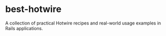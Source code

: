 # best-hotwire
A collection of practical Hotwire recipes and real-world usage examples in Rails applications.
